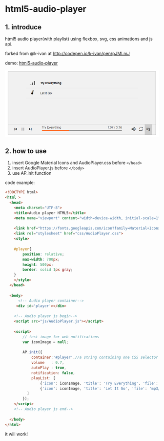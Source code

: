 # html5-audio-player

## 1. introduce
html5 audio player(with playlist) using flexbox, svg, css animations and  js api.

forked from @k-ivan at http://codepen.io/k-ivan/pen/pJMLmJ

demo: [html5-audio-player](https://likev.github.io/html5-audio-player/ 'html5-audio-player demo')

![html5-audio-player-screenshot](html5-audio-player.png)

## 2. how to use
1. insert Google Material Icons and AudioPlayer.css before `</head>`
2. insert AudioPlayer.js before `</body>`
3. use AP.init function

code example:
```html
<!DOCTYPE html>
<html >
  <head>
    <meta charset="UTF-8">
    <title>Audio player HTML5</title>
    <meta name="viewport" content="width=device-width, initial-scale=1">

    <link href="https://fonts.googleapis.com/icon?family=Material+Icons" rel="stylesheet">
    <link rel="stylesheet" href="css/AudioPlayer.css">
    <style>

    #player{
        position: relative;
        max-width: 700px;
        height: 500px;
        border: solid 1px gray;
    }
    </style>
  </head>

  <body>
      <!-- Audio player container-->
     <div id='player'></div>

    <!-- Audio player js begin-->
    <script src="js/AudioPlayer.js"></script>

    <script>
        // test image for web notifications
        var iconImage = null;

        AP.init({
            container:'#player',//a string containing one CSS selector
            volume   : 0.7,
            autoPlay : true,
            notification: false,
            playList: [
                {'icon': iconImage, 'title': 'Try Everything', 'file': 'mp3/try-everything.mp3'},
                {'icon': iconImage, 'title': 'Let It Go', 'file': 'mp3/let-it-go.mp3'}
          ]
        });
    </script>
    <!-- Audio player js end-->

  </body>
</html>
```

it will work!
